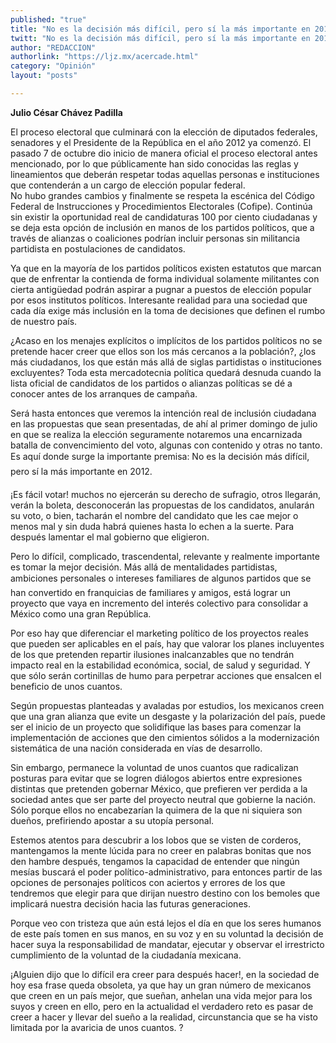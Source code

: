 ```yaml
---
published: "true"
title: "No es la decisión más difícil, pero sí la más importante en 2012"
twitt: "No es la decisión más difícil, pero sí la más importante en 2012"
author: "REDACCION"
authorlink: "https://ljz.mx/acercade.html"
category: "Opinión"
layout: "posts"

---
```


**Julio César Chávez Padilla**

El proceso electoral que culminará con la elección de diputados federales, senadores y el Presidente de la República en el año 2012 ya comenzó. El pasado 7 de octubre dio inicio de manera oficial el proceso electoral antes mencionado, por lo que públicamente han sido conocidas las reglas y lineamientos que deberán respetar todas aquellas personas e instituciones que contenderán a un cargo de elección popular federal.  
No hubo grandes cambios y finalmente se respeta la escénica del Código Federal de Instrucciones y Procedimientos Electorales (Cofipe). Continúa sin existir la oportunidad real de candidaturas 100 por ciento ciudadanas y se deja esta opción de inclusión en manos de los partidos políticos, que a través de alianzas o coaliciones podrían incluir personas sin militancia partidista en postulaciones de candidatos.

Ya que en la mayoría de los partidos políticos existen estatutos que marcan que de enfrentar la contienda de forma individual solamente militantes con cierta antigüedad podrán aspirar a pugnar a puestos de elección popular por esos institutos políticos. Interesante realidad para una sociedad que cada día exige más inclusión en la toma de decisiones que definen el rumbo de nuestro país.

¿Acaso en los menajes explícitos o implícitos de los partidos políticos no se pretende hacer creer que ellos son los más cercanos a la población?, ¿los más ciudadanos, los que están más allá de siglas partidistas o instituciones excluyentes? Toda esta mercadotecnia política quedará desnuda cuando la lista oficial de candidatos de los partidos o alianzas políticas se dé a conocer antes de los arranques de campaña.

Será hasta entonces que veremos la intención real de inclusión ciudadana en las propuestas que sean presentadas, de ahí al primer domingo de julio en que se realiza la elección seguramente notaremos una encarnizada batalla de convencimiento del voto, algunas con contenido y otras no tanto. Es aquí donde surge la importante premisa: No es la decisión más difícil, pero sí la más importante en 2012.

¡Es fácil votar! muchos no ejercerán su derecho de sufragio, otros llegarán, verán la boleta, desconocerán las propuestas de los candidatos, anularán su voto, o bien, tacharán el nombre del candidato que les cae mejor o menos mal y sin duda habrá quienes hasta lo echen a la suerte. Para después lamentar el mal gobierno que eligieron.

Pero lo difícil, complicado, trascendental, relevante y realmente importante es tomar la mejor decisión. Más allá de mentalidades partidistas, ambiciones personales o intereses familiares de algunos partidos que se han convertido en franquicias de familiares y amigos, está lograr un proyecto que vaya en incremento del interés colectivo para consolidar a México como una gran República.

Por eso hay que diferenciar el marketing político de los proyectos reales que pueden ser aplicables en el país, hay que valorar los planes incluyentes de los que pretenden repartir ilusiones inalcanzables que no tendrán impacto real en la estabilidad económica, social, de salud y seguridad. Y que sólo serán cortinillas de humo para perpetrar acciones que ensalcen el beneficio de unos cuantos.

Según propuestas planteadas y avaladas por estudios, los mexicanos creen que una gran alianza que evite un desgaste y la polarización del país, puede ser el inicio de un proyecto que solidifique las bases para comenzar la implementación de acciones que den cimientos sólidos a la modernización sistemática de una nación considerada en vías de desarrollo.

Sin embargo, permanece la voluntad de unos cuantos que radicalizan posturas para evitar que se logren diálogos abiertos entre expresiones distintas que pretenden gobernar México, que prefieren ver perdida a la sociedad antes que ser parte del proyecto neutral que gobierne la nación. Sólo porque ellos no encabezarían la quimera de la que ni siquiera son dueños, prefiriendo apostar a su utopía personal.

Estemos atentos para descubrir a los lobos que se visten de corderos, mantengamos la mente lúcida para no creer en palabras bonitas que nos den hambre después, tengamos la capacidad de entender que ningún mesías buscará el poder político-administrativo, para entonces partir de las opciones de personajes políticos con aciertos y errores de los que tendremos que elegir para que dirijan nuestro destino con los bemoles que implicará nuestra decisión hacia las futuras generaciones.

Porque veo con tristeza que aún está lejos el día en que los seres humanos de este país tomen en sus manos, en su voz y en su voluntad la decisión de hacer suya la responsabilidad de mandatar, ejecutar y observar el irrestricto cumplimiento de la voluntad de la ciudadanía mexicana.

¡Alguien dijo que lo difícil era creer para después hacer!, en la sociedad de hoy esa frase queda obsoleta, ya que hay un gran número de mexicanos que creen en un país mejor, que sueñan, anhelan una vida mejor para los suyos y creen en ello, pero en la actualidad el verdadero reto es pasar de creer a hacer y llevar del sueño a la realidad, circunstancia que se ha visto limitada por la avaricia de unos cuantos. ?
